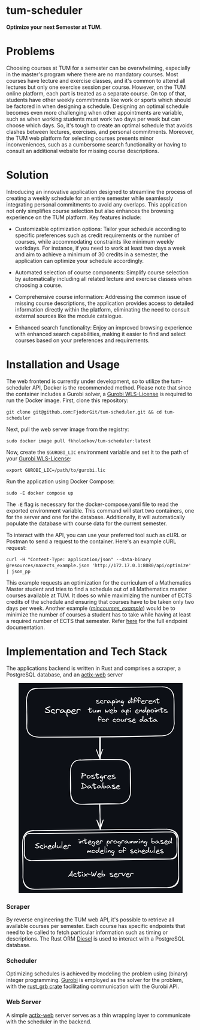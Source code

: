 # tum-scheduler
**Optimize your next Semester at TUM.**

# Problems
Choosing courses at TUM for a semester can be overwhelming, especially in the master's program where there are no mandatory courses. 
Most courses have lecture and exercise classes, and it's common to attend all lectures but only one exercise session per course. 
However, on the TUM online platform, each part is treated as a separate course. On top of that, students have other weekly commitments like work or sports which should be factored in when designing a schedule. 
Designing an optimal schedule becomes even more challenging when other appointments are variable, such as when working students must work two days per week but can choose which days.
So, it's tough to create an optimal schedule that avoids clashes between lectures, exercises, and personal commitments.
Moreover, the TUM web platform for selecting courses presents minor inconveniences, such as a cumbersome search functionality or having to consult an additional website for missing course descriptions.

# Solution
Introducing an innovative application designed to streamline the process of creating a weekly schedule for an entire semester while seamlessly integrating personal commitments to avoid any overlaps. This application not only simplifies course selection but also enhances the browsing experience on the TUM platform.
Key features include: 

- Customizable optimization options: Tailor your schedule according to specific preferences such as credit requirements or the number of courses, while accommodating constraints like minimum weekly workdays. For instance, if you need to work at least two days a week and aim to achieve a minimum of 30 credits in a semester, the application can optimize your schedule accordingly.

- Automated selection of course components: Simplify course selection by automatically including all related lecture and exercise classes when choosing a course.

- Comprehensive course information: Addressing the common issue of missing course descriptions, the application provides access to detailed information directly within the platform, eliminating the need to consult external sources like the module catalogue.

- Enhanced search functionality: Enjoy an improved browsing experience with enhanced search capabilities, making it easier to find and select courses based on your preferences and requirements.

# Installation and Usage
The web frontend is currently under development, so to utilize the tum-scheduler API, Docker is the recommended method. 
Please note that since the container includes a Gurobi solver, a [Gurobi WLS-License](https://www.gurobi.com/features/web-license-service/)  is required to run the Docker image.
First, clone this repository:
```
git clone git@github.com:FjodorGit/tum-scheduler.git && cd tum-scheduler
```
Next, pull the web server image from the registry:
```
sudo docker image pull fkholodkov/tum-scheduler:latest
```
Now, create the ```$GUROBI_LIC``` environment variable and set it to the path of your [Gurobi WLS-License](https://www.gurobi.com/features/web-license-service/):
```
export GUROBI_LIC=/path/to/gurobi.lic
```
Run the application using Docker Compose:
```
sudo -E docker compose up
```
The ```-E``` flag is necessary for the docker-compose.yaml file to read the exported environment variable. This command will start two containers, one for the server and one for the database. Additionally, it will automatically populate the database with course data for the current semester.

To interact with the API, you can use your preferred tool such as cURL or Postman to send a request to the container. Here's an example cURL request:
```
curl -H "Content-Type: application/json" --data-binary @resources/maxects_example.json 'http://172.17.0.1:8080/api/optimize' | json_pp
```
This example requests an optimization for the curriculum of a Mathematics Master student and tries to find a schedule out of all Mathematics master courses available at TUM. 
It does so while maximizing the number of ECTS credits of the schedule and ensuring that courses have to be taken only two days per week.
Another example ([_mincourses_example_](https://github.com/FjodorGit/tum-scheduler/blob/main/resources/mincourses_example.json)) would be to minimize the number of courses a student has to take while having at least a required number of ECTS that semester. Refer [here](https://github.com/FjodorGit/tum-scheduler/blob/main/resources/api_docu.yaml) for the full endpoint documentation.

# Implementation and Tech Stack
The applications backend is written in Rust and comprises a scraper, a PostgreSQL database, and an [actix-web](https://actix.rs/) server

<p align="center">
  <img src="https://github.com/FjodorGit/tum-scheduler/blob/main/resources/tum-scheduler-arch.png">
</p>

### Scraper
By reverse engineering the TUM web API, it's possible to retrieve all available courses per semester. 
Each course has specific endpoints that need to be called to fetch particular information such as timing or descriptions. 
The Rust ORM [Diesel](https://diesel.rs/) is used to interact with a PostgreSQL database.

### Scheduler
Optimizing schedules is achieved by modeling the problem using (binary) integer programming.
[Gurobi](https://www.gurobi.com/) is employed as the solver for the problem, with the [rust_grb crate](https://crates.io/crates/grb/2.0.0) facilitating communication with the Gurobi API.

### Web Server
A simple [actix-web](https://actix.rs/) server serves as a thin wrapping layer to communicate with the scheduler in the backend.

